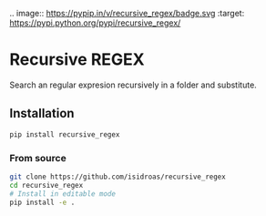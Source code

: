 .. image:: https://pypip.in/v/recursive_regex/badge.svg
        :target: https://pypi.python.org/pypi/recursive_regex/

# Recursive REGEX

Search an regular expresion recursively in a folder and substitute.

## Installation
```bash
pip install recursive_regex
```

### From source
```bash
git clone https://github.com/isidroas/recursive_regex
cd recursive_regex
# Install in editable mode
pip install -e .
```
